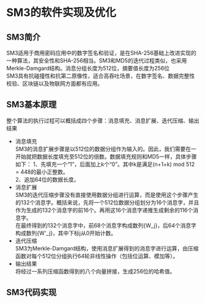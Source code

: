 # SM3的软件实现及优化
## SM3简介
SM3适用于商用密码应用中的数字签名和验证，是在SHA-256基础上改进实现的一种算法，其安全性和SHA-256相当。SM3和MD5的迭代过程类似，也采用Merkle-Damgard结构。消息分组长度为512位，摘要值长度为256位  
SM3具有抗碰撞性和抗第二原像性，适合高吞吐场景，在数字签名、数据完整性校验、区块链以及物联网方面都有应用。
## SM3基本原理
整个算法的执行过程可以概括成四个步骤：消息填充、消息扩展、迭代压缩、输出结果  
- 消息填充  
SM3的消息扩展步骤是以512位的数据分组作为输入的。因此，我们需要在一开始就把数据长度填充至512位的倍数。数据填充规则和MD5一样，具体步骤如下：
1、先填充一个“1”，后面加上k个“0”。其中k是满足(n+1+k) mod 512 = 448的最小正整数。  
2、追加64位的数据长度。
- 消息扩展  
SM3的迭代压缩步骤没有直接使用数据分组进行运算，而是使用这个步骤产生的132个消息字。概括来说，先将一个512位数据分组划分为16个消息字，并且作为生成的132个消息字的前16个。再用这16个消息字递推生成剩余的116个消息字。  
在最终得到的132个消息字中，前68个消息字构成数列{W_j}，后64个消息字构成数列{W'_j}，其中下标j从0开始计数。
- 迭代压缩  
SM3为Merkle-Damgard结构，使用消息扩展得到的消息字进行运算，由压缩函数对每个512位分组执行64轮非线性操作（包括位运算、模加等）。
- 输出结果  
将经过一系列压缩函数得到的八个向量拼接，生成256位的哈希值。
## SM3代码实现
